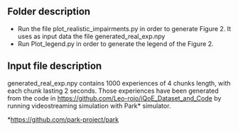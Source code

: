 ## Folder description

- Run the file plot_realistic_impairments.py in order to generate Figure 2. It uses as input data the file generated_real_exp.npy
- Run Plot_legend.py in order to generate the legend of the Figure 2.

## Input file description

generated_real_exp.npy contains 1000 experiences of 4 chunks length, with each chunk lasting 2 seconds. Those experiences have been generated from the code in
https://github.com/Leo-rojo/iQoE_Dataset_and_Code by running videostreaming simulation with Park* simulator.

*https://github.com/park-project/park


